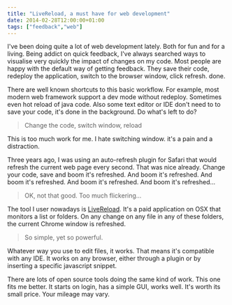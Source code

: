 ```yaml
---
title: "LiveReload, a must have for web development"
date: 2014-02-28T12:00:00+01:00
tags: ["feedback","web"]
---
```


I've been doing quite a lot of web development lately. Both for fun and for a living. Being addict on quick feedback, I've always searched ways to visualise very quickly the impact of changes on my code. Most people are happy with the default way of getting feedback. They save their code, redeploy the application, switch to the browser window, click refresh. done.

There are well known shortcuts to this basic workflow. For example, most modern web framework support a dev mode without redeploy. Sometimes even hot reload of java code. Also some text editor or IDE don't need to to save your code, it's done in the background. Do what's left to do?

<blockquote>
  Change the code, switch window, reload
</blockquote>

This is too much work for me. I hate switching window. it's a pain and a distraction.

Three years ago, I was using an auto-refresh plugin for Safari that would refresh the current web page every second. That was nice already. Change your code, save and boom it's refreshed. And boom it's refreshed. And boom it's refreshed. And boom it's refreshed. And boom it's refreshed...

<blockquote>
  OK, not that good. Too much flickering...
</blockquote>

The tool I user nowadays is <a href="http://livereload.com/">LiveReload</a>. It's a paid application on OSX that monitors a list or folders. On any change on any file in any of these folders, the current Chrome window is refreshed.

<blockquote>
  So simple, yet so powerful.
</blockquote>

Whatever way you use to edit files, it works. That means it's compatible with any IDE. It works on any browser, either through a plugin or by inserting a specific javascript snippet.

There are lots of open source tools doing the same kind of work. This one fits me better. It starts on login, has a simple GUI, works well. It's worth its small price. Your mileage may vary.

